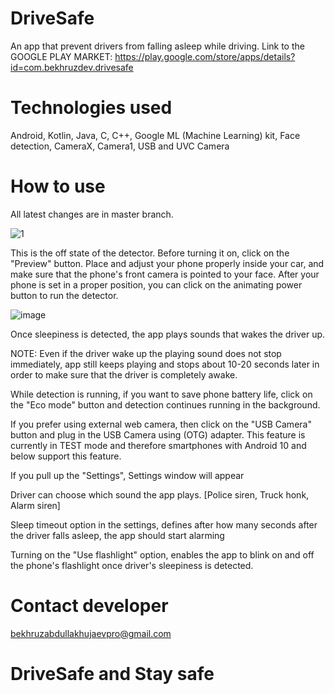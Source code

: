 # DriveSafe
An app that prevent drivers from falling asleep while driving. Link to the GOOGLE PLAY MARKET: https://play.google.com/store/apps/details?id=com.bekhruzdev.drivesafe

# Technologies used
Android, Kotlin, Java, C, C++, Google ML (Machine Learning) kit, Face detection, CameraX, Camera1, USB and UVC Camera

# How to use

All latest changes are in master branch.

![1](https://github.com/BekhruzDev/DriveSafe/assets/88543783/ffb17b9a-b641-4436-8c28-29d00ca91bc0)

This is the off state of the detector. Before turning it on, click on the "Preview" button. Place and adjust your phone properly inside your car, and make sure that the phone's front camera is pointed to your face. 
After your phone is set in a proper position, you can click on the animating power button to run the detector.

![image](https://github.com/BekhruzDev/DriveSafe/assets/88543783/bb7cd5a6-8d9c-4370-980b-bb367856e2b4)


Once sleepiness is detected, the app plays sounds that wakes the driver up. 

NOTE: Even if the driver wake up the playing sound does not stop immediately, app still keeps playing and stops about 10-20 seconds later in order to make sure that the driver is completely awake.

While detection is running, if you want to save phone battery life, click on the "Eco mode" button and detection continues running in the background.

If you prefer using external web camera, then click on the "USB Camera" button and plug in the USB Camera using (OTG) adapter. This feature is currently in TEST mode and therefore smartphones with Android 10 and below support this feature.


If you pull up the "Settings", Settings window will appear



Driver can choose which sound the app plays. [Police siren, Truck honk, Alarm siren]

Sleep timeout option in the settings, defines after how many seconds after the driver falls asleep, the app should start alarming

Turning on the "Use flashlight" option, enables the app to blink on and off the phone's flashlight once driver's sleepiness is detected.


# Contact developer
bekhruzabdullakhujaevpro@gmail.com

# DriveSafe and Stay safe


